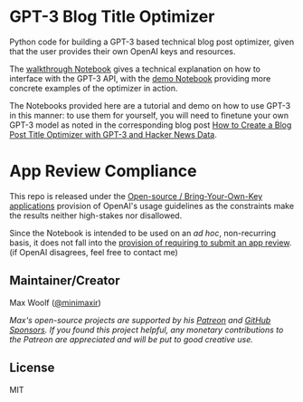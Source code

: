 # GPT-3 Blog Title Optimizer

Python code for building a GPT-3 based technical blog post optimizer, given that the user provides their own OpenAI keys and resources.

The [walkthrough Notebook](gpt3_title_optimizer_walkthrough.ipynb) gives a technical explanation on how to interface with the GPT-3 API, with the [demo Notebook](gpt3_title_optimizer_demo.ipynb) providing more concrete examples of the optimizer in action.

The Notebooks provided here are a tutorial and demo on how to use GPT-3 in this manner: to use them for yourself, you will need to finetune your own GPT-3 model as noted in the corresponding blog post [How to Create a Blog Post Title Optimizer with GPT-3 and Hacker News Data](https://minimaxir.com/2022/08/gpt3-blog-title-optimizer/).

# App Review Compliance

This repo is released under the [Open-source / Bring-Your-Own-Key applications](https://beta.openai.com/docs/usage-guidelines/open-source-bring-your-own-key-applications) provision of OpenAI's usage guidelines as the constraints make the results neither high-stakes nor disallowed.

Since the Notebook is intended to be used on an _ad hoc_, non-recurring basis, it does not fall into the [provision of requiring to submit an app review](https://beta.openai.com/docs/usage-guidelines/who-is-required-to-submit-an-app-review). (if OpenAI disagrees, feel free to contact me)

## Maintainer/Creator

Max Woolf ([@minimaxir](https://minimaxir.com))

_Max's open-source projects are supported by his [Patreon](https://www.patreon.com/minimaxir) and [GitHub Sponsors](https://github.com/sponsors/minimaxir). If you found this project helpful, any monetary contributions to the Patreon are appreciated and will be put to good creative use._

## License

MIT
